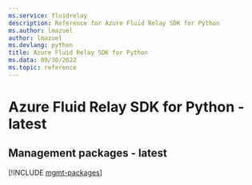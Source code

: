 ```yaml
---
ms.service: fluidrelay
description: Reference for Azure Fluid Relay SDK for Python
ms.author: lmazuel
author: lmazuel
ms.devlang: python
title: Azure Fluid Relay SDK for Python
ms.data: 09/30/2022
ms.topic: reference
---
```

# Azure Fluid Relay SDK for Python - latest

## Management packages - latest
[!INCLUDE [mgmt-packages](fluid-relay-mgmt-index.md)]